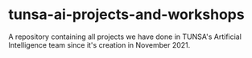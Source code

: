 # tunsa-ai-projects-and-workshops
A repository containing all projects we have done in TUNSA's Artificial Intelligence team since it's creation in November 2021.
